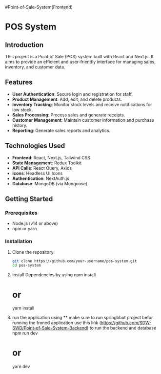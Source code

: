 #Point-of-Sale-System(Frontend)
# POS System

## Introduction
This project is a Point of Sale (POS) system built with React and Next.js. It aims to provide an efficient and user-friendly interface for managing sales, inventory, and customer data.

## Features
- **User Authentication**: Secure login and registration for staff.
- **Product Management**: Add, edit, and delete products.
- **Inventory Tracking**: Monitor stock levels and receive notifications for low stock.
- **Sales Processing**: Process sales and generate receipts.
- **Customer Management**: Maintain customer information and purchase history.
- **Reporting**: Generate sales reports and analytics.

## Technologies Used
- **Frontend**: React, Next.js, Tailwind CSS
- **State Management**: Redux Toolkit
- **API Calls**: React Query, Axios
- **Icons**: Headless UI Icons
- **Authentication**: NextAuth.js
- **Database**: MongoDB (via Mongoose)

## Getting Started

### Prerequisites
- Node.js (v14 or above)
- npm or yarn

### Installation

1. Clone the repository:
   ```bash
   git clone https://github.com/your-username/pos-system.git
   cd pos-system
2. Install Dependencies by using
    npm install
    # or
    yarn install
   
4. run the application using
    ** make sure to run springbbot project befor running the froned application use  this link (https://github.com/SDW-SWD/Point-of-Sale-System-Backend) to run the backend and database 
    npm run dev
    # or
    yarn dev

